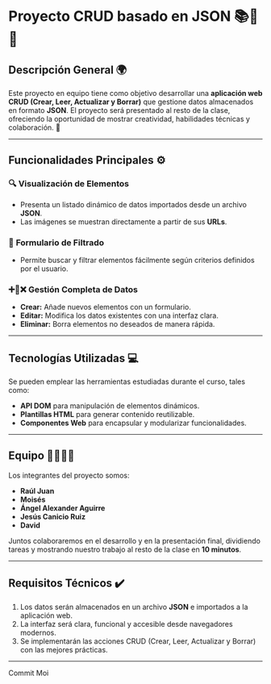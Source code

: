 # Proyecto CRUD basado en JSON 📚🌟🚀

## Descripción General 🌍  
Este proyecto en equipo tiene como objetivo desarrollar una **aplicación web CRUD (Crear, Leer, Actualizar y Borrar)** que gestione datos almacenados en formato **JSON**. El proyecto será presentado al resto de la clase, ofreciendo la oportunidad de mostrar creatividad, habilidades técnicas y colaboración. 🚀  

---

## Funcionalidades Principales ⚙️  

### 🔍 **Visualización de Elementos**  
- Presenta un listado dinámico de datos importados desde un archivo **JSON**.  
- Las imágenes se muestran directamente a partir de sus **URLs**.  

### 📝 **Formulario de Filtrado**  
- Permite buscar y filtrar elementos fácilmente según criterios definidos por el usuario.  

### ➕🔄❌ **Gestión Completa de Datos**  
- **Crear:** Añade nuevos elementos con un formulario.  
- **Editar:** Modifica los datos existentes con una interfaz clara.  
- **Eliminar:** Borra elementos no deseados de manera rápida.  

---

## Tecnologías Utilizadas 💻  
Se pueden emplear las herramientas estudiadas durante el curso, tales como:  
- **API DOM** para manipulación de elementos dinámicos.  
- **Plantillas HTML** para generar contenido reutilizable.  
- **Componentes Web** para encapsular y modularizar funcionalidades.  

---

## Equipo 👨‍💻👩‍💻  
Los integrantes del proyecto somos:  
- **Raúl Juan**  
- **Moisés**  
- **Ángel Alexander Aguirre**  
- **Jesús Canicio Ruiz**  
- **David**  

Juntos colaboraremos en el desarrollo y en la presentación final, dividiendo tareas y mostrando nuestro trabajo al resto de la clase en **10 minutos**.  

---

## Requisitos Técnicos ✔️  
1. Los datos serán almacenados en un archivo **JSON** e importados a la aplicación web.  
2. La interfaz será clara, funcional y accesible desde navegadores modernos.  
3. Se implementarán las acciones CRUD (Crear, Leer, Actualizar y Borrar) con las mejores prácticas.

---

Commit Moi
